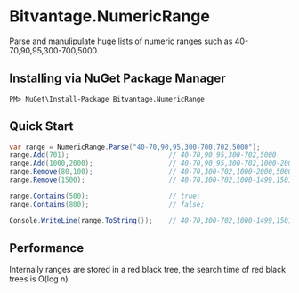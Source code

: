 # Bitvantage.NumericRange
Parse and manulipulate huge lists of numeric ranges such as 40-70,90,95,300-700,5000.

## Installing via NuGet Package Manager
```
PM> NuGet\Install-Package Bitvantage.NumericRange
```

## Quick Start
```csharp
var range = NumericRange.Parse("40-70,90,95,300-700,702,5000");
range.Add(701);							// 40-70,90,95,300-702,5000
range.Add(1000,2000);					// 40-70,90,95,300-702,1000-2000,5000
range.Remove(80,100);					// 40-70,300-702,1000-2000,5000
range.Remove(1500);						// 40-70,300-702,1000-1499,1501-2000,5000

range.Contains(500);					// true;
range.Contains(800);					// false;

Console.WriteLine(range.ToString());	// 40-70,300-702,1000-1499,1501-2000,5000
```

## Performance
Internally ranges are stored in a red black tree, the search time of red black trees is O(log n).